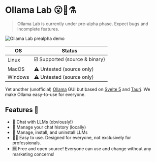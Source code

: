 # Ollama Lab 😮🦙⚗️

> Ollama Lab is currently under pre-alpha phase. Expect bugs and incomplete features.

![Ollama Lab prealpha demo](https://i.imgur.com/mzcc5Ck.gif)

| OS        | Status                              |
|-----------|-------------------------------------|
| Linux     | ☑️ Supported (source & binary)       |
| MacOS     | ⚠️ Untested (source only)            |
| Windows   | ⚠️ Untested (source only)            |

Yet another (unofficial) [Ollama](https://github.com/ollama/ollama) GUI but based on [Svelte 5](https://svelte.dev/) and [Tauri](https://tauri.app).
We make Ollama easy-to-use for everyone.

## Features 🌟

- 💬 Chat with LLMs (obviously!)
- 💾 Manage your chat history (locally)
- 🤖 Manage, install, and uninstall LLMs
- 👩‍🍳 Easy to use. Designed for everyone, not exclusively for professionals.
- 🈚 Free and open source! Everyone can use and change without any marketing concerns!
